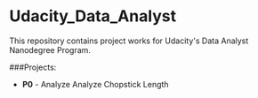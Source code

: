 # Udacity_Data_Analyst

This repository contains project works for Udacity's Data Analyst Nanodegree Program.

###Projects:
- **P0** - Analyze Analyze Chopstick Length
